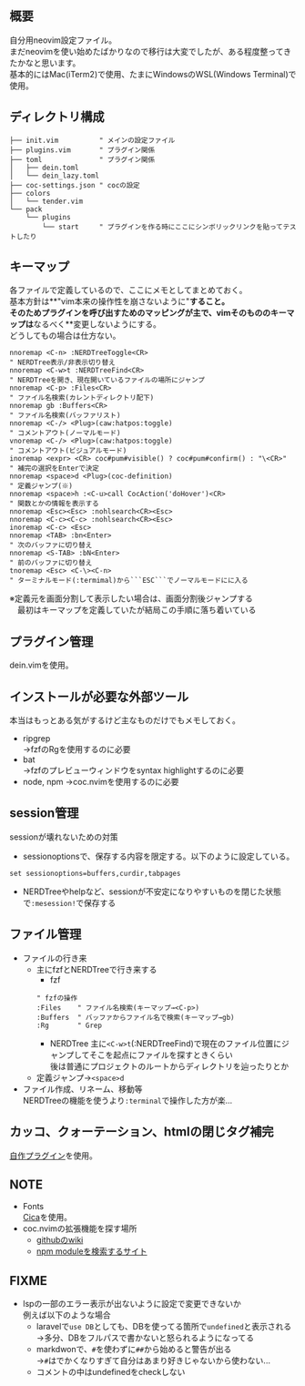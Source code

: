 ## 概要
自分用neovim設定ファイル。  
まだneovimを使い始めたばかりなので移行は大変でしたが、ある程度整ってきたかなと思います。  
基本的にはMac(iTerm2)で使用、たまにWindowsのWSL(Windows Terminal)で使用。

## ディレクトリ構成

```
├── init.vim          " メインの設定ファイル
├── plugins.vim       " プラグイン関係
├── toml              " プラグイン関係
│   ├── dein.toml
│   └── dein_lazy.toml
├── coc-settings.json " cocの設定
├── colors
│   └── tender.vim
└── pack
    └── plugins
        └── start     " プラグインを作る時にここにシンボリックリンクを貼ってテストしたり
```

## キーマップ
各ファイルで定義しているので、ここにメモとしてまとめておく。  
基本方針は**"vim本来の操作性を崩さないように"**すること。  
そのためプラグインを呼び出すためのマッピングが主で、vimそのもののキーマップは**なるべく**変更しないようにする。  
どうしてもの場合は仕方ない。
```vim
nnoremap <C-n> :NERDTreeToggle<CR>                                           " NERDTree表示/非表示切り替え
nnoremap <C-w>t :NERDTreeFind<CR>                                            " NERDTreeを開き、現在開いているファイルの場所にジャンプ
nnoremap <C-p> :Files<CR>                                                    " ファイル名検索(カレントディレクトリ配下)
nnoremap gb :Buffers<CR>                                                     " ファイル名検索(バッファリスト)
nnoremap <C-/> <Plug>(caw:hatpos:toggle)                                     " コメントアウト(ノーマルモード)
vnoremap <C-/> <Plug>(caw:hatpos:toggle)                                     " コメントアウト(ビジュアルモード)
inoremap <expr> <CR> coc#pum#visible() ? coc#pum#confirm() : "\<CR>"         " 補完の選択をEnterで決定
nnoremap <space>d <Plug>(coc-definition)                                     " 定義ジャンプ(※)
nnoremap <space>h :<C-u>call CocAction('doHover')<CR>                        " 関数とかの情報を表示する
nnoremap <Esc><Esc> :nohlsearch<CR><Esc>
nnoremap <C-c><C-c> :nohlsearch<CR><Esc>
inoremap <C-c> <Esc>
nnoremap <TAB> :bn<Enter>                                                    " 次のバッファに切り替え
nnoremap <S-TAB> :bN<Enter>                                                  " 前のバッファに切り替え
tnoremap <Esc> <C-\><C-n>                                                    " ターミナルモード(:termimal)から```ESC```でノーマルモードにに入る
```
※定義元を画面分割して表示したい場合は、画面分割後ジャンプする  
　最初はキーマップを定義していたが結局この手順に落ち着いている

## プラグイン管理
dein.vimを使用。

## インストールが必要な外部ツール
本当はもっとある気がするけど主なものだけでもメモしておく。
- ripgrep  
→fzfのRgを使用するのに必要
- bat  
→fzfのプレビューウィンドウをsyntax highlightするのに必要
- node, npm
→coc.nvimを使用するのに必要

## session管理
sessionが壊れないための対策
- sessionoptionsで、保存する内容を限定する。以下のように設定している。
```vim
set sessionoptions=buffers,curdir,tabpages
```
- NERDTreeやhelpなど、sessionが不安定になりやすいものを閉じた状態で```:mesession!```で保存する

## ファイル管理
- ファイルの行き来
  - 主にfzfとNERDTreeで行き来する
    - fzf
    ```vim
    " fzfの操作
    :Files    " ファイル名検索(キーマップ→<C-p>)
    :Buffers  " バッファからファイル名で検索(キーマップ→gb)
    :Rg       " Grep
    ```
    - NERDTree
    主に```<C-w>t```(:NERDTreeFind)で現在のファイル位置にジャンプしてそこを起点にファイルを探すときくらい  
    後は普通にプロジェクトのルートからディレクトリを辿ったりとか
  - 定義ジャンプ→```<space>d```
- ファイル作成、リネーム、移動等  
NERDTreeの機能を使うより```:terminal```で操作した方が楽...

## カッコ、クォーテーション、htmlの閉じタグ補完
[自作プラグイン](https://github.com/ukiuki-engineer/vim-autoclose)を使用。

## NOTE
- Fonts  
[Cica](https://github.com/miiton/Cica/releases/download/v5.0.3/Cica_v5.0.3.zip)を使用。
- coc.nvimの拡張機能を探す場所
  - [githubのwiki](https://github.com/neoclide/coc.nvim/wiki/Using-coc-extensions#implemented-coc-extensions)
  - [npm moduleを検索するサイト](https://www.npmjs.com/search?q=keywords%3Acoc.nvim)

## FIXME
- lspの一部のエラー表示が出ないように設定で変更できないか  
例えば以下のような場合
  - laravelで```use DB```としても、DBを使ってる箇所で```undefined```と表示される  
  →多分、DBをフルパスで書かないと怒られるようになってる
  - markdwonで、```#```を使わずに```##```から始めると警告が出る  
  →```#```はでかくなりすぎて自分はあまり好きじゃないから使わない...
  - コメントの中はundefinedをcheckしない
